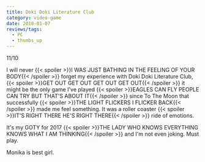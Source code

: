 ```yaml
---
title: Doki Doki Literature Club
category: video-game
date: 2018-01-07
reviews/tags:
  - PC
  - thumbs_up
---
```


11/10

<!--more-->

I will never {{< spoiler >}}I WAS JUST BATHING IN THE FEELING OF YOUR
BODY{{< /spoiler >}} forget my experience with Doki Doki Literature Club,
{{< spoiler >}}GET OUT GET OUT GET OUT GET OUT{{< /spoiler >}} it might be the
only game I've played {{< spoiler >}}EAGLES CAN FLY PEOPLE CAN TRY BUT THAT'S
ABOUT IT{{< /spoiler >}} since To The Moon that successfully {{< spoiler >}}THE
LIGHT FLICKERS I FLICKER BACK{{< /spoiler >}} made me feel something. It was a
roller coaster {{< spoiler >}}IT'S RIGHT THERE HE'S RIGHT THERE{{< /spoiler >}}
ride of emotions.

It's my GOTY for 2017 {{< spoiler >}}THE LADY WHO KNOWS EVERYTHING KNOWS WHAT I
AM THINKING{{< /spoiler >}} and I'm not even joking. Must play.

Monika is best girl.

